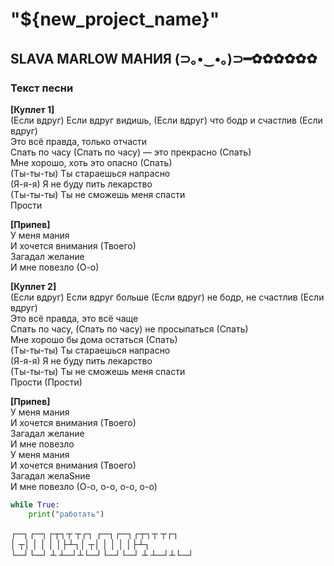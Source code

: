 # "${new_project_name}"

## SLAVA MARLOW МАНИЯ (⊃｡•‌‿•‌｡)⊃━✿✿✿✿✿✿

### Текст песни

__[Куплет 1]__  
(Если вдруг) Если вдруг видишь, (Если вдруг) что бодр и счастлив (Если вдруг)  
Это всё правда, только отчасти  
Спать по часу (Спать по часу) — это прекрасно (Спать)  
Мне хорошо, хоть это опасно (Спать)  
(Ты-ты-ты) Ты стараешься напрасно  
(Я-я-я) Я не буду пить лекарство  
(Ты-ты-ты) Ты не сможешь меня спасти  
Прости  

__[Припев]__  
У меня мания  
И хочется внимания (Твоего)  
Загадал желание  
И мне повезло (О-о)  

__[Куплет 2]__  
(Если вдруг) Если вдруг больше (Если вдруг) не бодр, не счастлив (Если вдруг)  
Это всё правда, это всё чаще  
Спать по часу, (Спать по часу) не просыпаться (Спать)  
Мне хорошо бы дома остаться (Спать)  
(Ты-ты-ты) Ты стараешься напрасно  
(Я-я-я) Я не буду пить лекарство  
(Ты-ты-ты) Ты не сможешь меня спасти  
Прости (Прости)  

__[Припев]__  
У меня мания  
И хочется внимания (Твоего)  
Загадал желание  
И мне повезло  
У меня мания  
И хочется внимания (Твоего)  
Загадал желаSние  
И мне повезло (О-о, о-о, о-о, о-о)

```python
while True:
    print("работать")
```


┌─┐┌─┐┌┬┐┬  ┬┌┐ ┌─┐┌─┐┌┬┐┬  ┬┌┐  
│ ┬│ │ │ │  │├┴┐│ ┬│ │ │ │  │├┴┐  
└─┘└─┘ ┴ ┴─┘┴└─┘└─┘└─┘ ┴ ┴─┘┴└─┘  
